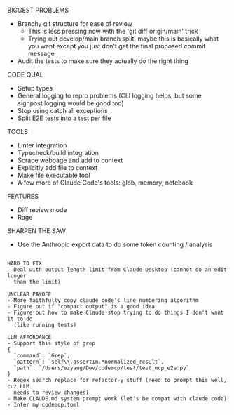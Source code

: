 BIGGEST PROBLEMS
- Branchy git structure for ease of review
  - This is less pressing now with the 'git diff origin/main' trick
  - Trying out develop/main branch split, maybe this is basically what you
    want except you just don't get the final proposed commit message
- Audit the tests to make sure they actually do the right thing

CODE QUAL
- Setup types
- General logging to repro problems (CLI logging helps, but some signpost
  logging would be good too)
- Stop using catch all exceptions
- Split E2E tests into a test per file

TOOLS:
- Linter integration
- Typecheck/build integration
- Scrape webpage and add to context
- Explicitly add file to context
- Make file executable tool
- A few more of Claude Code's tools: glob, memory, notebook

FEATURES
- Diff review mode
- Rage

SHARPEN THE SAW
- Use the Anthropic export data to do some token counting / analysis

~~~~

HARD TO FIX
- Deal with output length limit from Claude Desktop (cannot do an edit longer
  than the limit)

UNCLEAR PAYOFF
- More faithfully copy claude code's line numbering algorithm
- Figure out if "compact output" is a good idea
- Figure out how to make Claude stop trying to do things I don't want it to do
  (like running tests)

LLM AFFORDANCE
- Support this style of grep
{
  `command`: `Grep`,
  `pattern`: `self\\.assertIn.*normalized_result`,
  `path`: `/Users/ezyang/Dev/codemcp/test/test_mcp_e2e.py`
}
- Regex search replace for refactor-y stuff (need to prompt this well, cuz LLM
  needs to review changes)
- Make CLAUDE.md system prompt work (let's be compat with claude code)
- Infer my codemcp.toml
